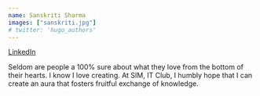 ```yaml
---
name: Sanskriti Sharma
images: ["sanskriti.jpg"]
# twitter: 'hugo_authors'
---
```


[LinkedIn](https://www.linkedin.com/in/sanskriti-sharma-483b811b6/)

Seldom are people a 100% sure about what they love from the bottom of their hearts. I know I love creating. At SIM, IT Club, I humbly hope that I can create an aura that fosters fruitful exchange of knowledge.
